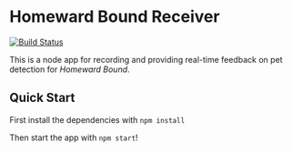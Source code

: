 # Homeward Bound Receiver

[![Build Status](https://api.travis-ci.org/HomewardBound/Receiver.svg?branch=stable)](https://api.travis-ci.org/HomewardBound/Receiver)

This is a node app for recording and providing real-time feedback on pet detection for _Homeward Bound_.

## Quick Start
First install the dependencies with 
``
npm install
``

Then start the app with `npm start`!



